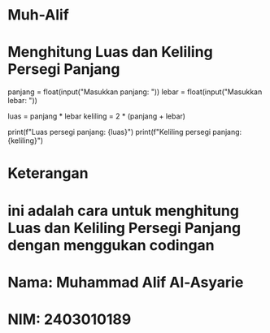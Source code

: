 # Muh-Alif
# Menghitung Luas dan Keliling Persegi Panjang
panjang = float(input("Masukkan panjang: "))
lebar = float(input("Masukkan lebar: "))

luas = panjang * lebar
keliling = 2 * (panjang + lebar)

print(f"Luas persegi panjang: {luas}")
print(f"Keliling persegi panjang: {keliling}")
# Keterangan
# ini adalah cara untuk menghitung Luas dan Keliling Persegi Panjang dengan menggukan codingan
# Nama: Muhammad Alif Al-Asyarie
# NIM: 2403010189
